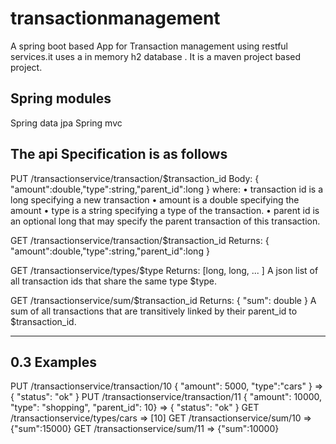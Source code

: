 # transactionmanagement
A spring boot based App for Transaction management using restful services.it uses a in memory h2 database .
It is a maven project based project.

Spring modules
--------------
Spring data jpa
Spring mvc


The api Specification is as follows
-----------------------------------------------
PUT /transactionservice/transaction/$transaction_id
Body:
{ "amount":double,"type":string,"parent_id":long }
where:
• transaction id is a long specifying a new transaction
• amount is a double specifying the amount
• type is a string specifying a type of the transaction.
• parent id is an optional long that may specify the parent transaction of
this transaction.	

GET /transactionservice/transaction/$transaction_id
Returns: { "amount":double,"type":string,"parent_id":long }

GET /transactionservice/types/$type
Returns: [long, long, ... ]
A json list of all transaction ids that share the same type $type.

GET /transactionservice/sum/$transaction_id
Returns: { "sum": double }
A sum of all transactions that are transitively linked by their parent_id to
$transaction_id.

----------------------------------------------------------
0.3 Examples
----------------------------------------------------------
PUT /transactionservice/transaction/10 { "amount": 5000, "type":"cars" }
=> { "status": "ok" }
PUT /transactionservice/transaction/11
{ "amount": 10000, "type": "shopping", "parent_id": 10}
=> { "status": "ok" }
GET /transactionservice/types/cars => [10]
GET /transactionservice/sum/10 => {"sum":15000}
GET /transactionservice/sum/11 => {"sum":10000}

